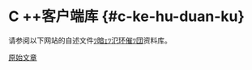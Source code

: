 
# C ++客户端库 {#c-ke-hu-duan-ku}

请参阅以下网站的自述文件[ﾂ暗ｪﾂ氾环催ﾂ団](https://github.com/ClickHouse/clickhouse-cpp)资料库。

[原始文章](https://clickhouse.tech/docs/zh/interfaces/cpp/) <!--hide-->
